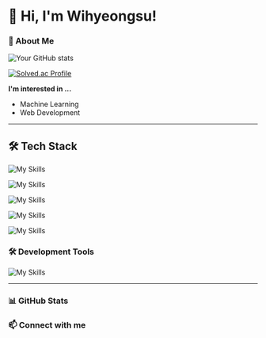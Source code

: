 # 👋 Hi, I'm Wihyeongsu!

### 🚀 About Me

![Your GitHub stats](https://github-readme-stats.vercel.app/api?username=Wihyeongsu&show_icons=true&theme=radical)

[![Solved.ac Profile](http://mazassumnida.wtf/api/v2/generate_badge?boj=wihyoungsu)](https://solved.ac/wihyoungsu)




**I'm interested in ...**
- Machine Learning
- Web Development

---

## 🛠 Tech Stack
![My Skills](https://go-skill-icons.vercel.app/api/icons?i=html,typescript,react,zustand)

![My Skills](https://go-skill-icons.vercel.app/api/icons?i=css,tailwindcss)

![My Skills](https://go-skill-icons.vercel.app/api/icons?i=java,python,poetry,rust)

![My Skills](https://go-skill-icons.vercel.app/api/icons?i=tauri,nextjs)

![My Skills](https://go-skill-icons.vercel.app/api/icons?i=docker,arch,ubuntu)


### 🛠 Development Tools
![My Skills](https://go-skill-icons.vercel.app/api/icons?i=vscode,zed,neovim,idea)

---

### 📊 GitHub Stats


### 📫 Connect with me
